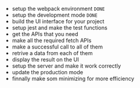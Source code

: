 - setup the webpack environment ``DONE``
- setup the development mode ``DONE``
- build the UI interface for your project
- setup jest and make the test functions
- get the APIs that you need
- make all the required fetch APIs
- make a successful call to all of them
- retrive a data from each of them
- display the result on the UI 
- setup the server and make it work correctly
- update the production mode
- finnally make som minimizing for more efficiency 